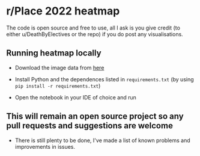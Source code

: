 # r/Place 2022 heatmap

The code is open source and free to use, all I ask is you give credit (to either u/DeathByElectives or the repo) if you do post any visualisations. 

## Running heatmap locally

- Download the image data from [here](https://place.thatguyalex.com/)

- Install Python and the dependences listed in `requirements.txt` (by using `pip install -r requirements.txt`)

- Open the notebook in your IDE of choice and run


## This will remain an open source project so any pull requests and suggestions are welcome

- There is still plenty to be done, I've made a list of known problems and improvements in issues.  
